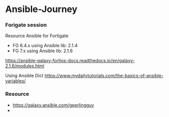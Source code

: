 # Ansible-Journey



### Forigate session

Resource Ansible for Fortigate

- FG 6.4.x using Ansible lib: 2.1.4
- FG 7.x using Ansible lib: 2.1.6

https://ansible-galaxy-fortios-docs.readthedocs.io/en/galaxy-2.1.6/modules.html


Using Ansible Dict
https://www.mydailytutorials.com/the-basics-of-ansible-variables/


### Resource

- https://galaxy.ansible.com/geerlingguy
- 
